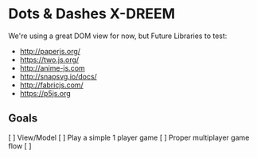 # Dots & Dashes X-DREEM

We're using a great DOM view for now, but Future Libraries to test:

- http://paperjs.org/
- https://two.js.org/
- http://anime-js.com
- http://snapsvg.io/docs/
- http://fabricjs.com/
- https://p5js.org

## Goals

[ ] View/Model
[ ] Play a simple 1 player game
[ ] Proper multiplayer game flow
[ ]
